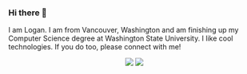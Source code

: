 ### Hi there 👋

I am Logan. I am from Vancouver, Washington and am finishing up my Computer Science degree at Washington State University. I like cool technologies. If you do too, please connect with me!
<p align="center">
  <a href="mailto:lkloft@outlook.com?subject=Logan%20Kloft"><img src="https://img.shields.io/badge/Microsoft_Outlook-0078D4?style=for-the-badge&logo=microsoft-outlook&logoColor=white" /></a>
  <a href="https://www.linkedin.com/in/logan-kloft"><img src="https://img.shields.io/badge/linkedin-%230077B5.svg?&style=for-the-badge&logo=linkedin&logoColor=white" /></a>
</p>
